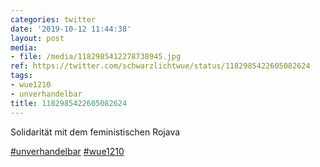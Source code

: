 ```yaml
---
categories: twitter
date: '2019-10-12 11:44:38'
layout: post
media:
- file: /media/1182985412278738945.jpg
ref: https://twitter.com/schwarzlichtwue/status/1182985422605082624
tags:
- wue1210
- unverhandelbar
title: 1182985422605082624
---
```

Solidarität mit dem feministischen Rojava

[#unverhandelbar](/t/unverhandelbar) [#wue1210](/t/wue1210)  